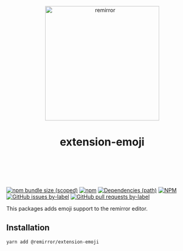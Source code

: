 <div align="center">
	<br />
	<div align="center">
		<img width="300" src="https://cdn.jsdelivr.net/gh/ifiokjr/remirror/support/assets/logo-icon.svg" alt="remirror" />
    <h1 align="center">extension-emoji</h1>
	</div>
    <br />
    <br />
    <br />
    <br />
</div>

[![npm bundle size (scoped)](https://img.shields.io/bundlephobia/minzip/@remirror/extension-emoji.svg?style=for-the-badge)](https://bundlephobia.com/result?p=@remirror/extension-emoji) [![npm](https://img.shields.io/npm/dm/@remirror/extension-emoji.svg?style=for-the-badge&logo=npm)](https://www.npmjs.com/package/@remirror/extension-emoji) [![Dependencies (path)](https://img.shields.io/david/ifiokjr/remirror.svg?logo=npm&path=@remirror%2Fextension-emoji&style=for-the-badge)](https://github.com/ifiokjr/remirror/blob/master/@remirror/extension-emoji/package.json) [![NPM](https://img.shields.io/npm/l/@remirror/extension-emoji.svg?style=for-the-badge)](https://github.com/ifiokjr/remirror/blob/master/LICENSE) [![GitHub issues by-label](https://img.shields.io/github/issues/ifiokjr/remirror/@remirror/extension-emoji.svg?label=Open%20Issues&logo=github&style=for-the-badge)](https://github.com/ifiokjr/remirror/issues?utf8=%E2%9C%93&q=is%3Aissue+is%3Aopen+sort%3Aupdated-desc+label%3A%40remirror%2Fextension-emoji) [![GitHub pull requests by-label](https://img.shields.io/github/issues-pr/ifiokjr/remirror/@remirror/extension-emoji.svg?label=Open%20Pull%20Requests&logo=github&style=for-the-badge)](https://github.com/ifiokjr/remirror/pulls?utf8=%E2%9C%93&q=is%3Apr+is%3Aopen+sort%3Aupdated-desc+label%3A%40remirror%2Fextension-emoji)

This packages adds emoji support to the remirror editor.

## Installation

```bash
yarn add @remirror/extension-emoji
```
